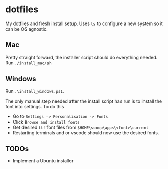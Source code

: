 # dotfiles

My dotfiles and fresh install setup. Uses `ts` to configure a new system so it can be OS agnostic.

## Mac

Pretty straight forward, the installer script should do everything needed. Run `./install_mac/sh`

## Windows

Run `.\install_windows.ps1`.

The only manual step needed after the install script has run is to install the font into settings. To do this

- Go to `Settings -> Personalisation -> Fonts`
- Click `Browse and install fonts`
- Get desired `ttf` font files from `$HOME\scoop\apps\<font>\current`
- Restarting terminals and or vscode should now use the desired fonts.

## TODOs

- Implement a Ubuntu installer
